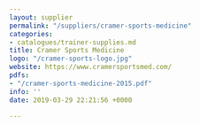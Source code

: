 ```yaml
---
layout: supplier
permalink: "/suppliers/cramer-sports-medicine"
categories:
- catalogues/trainer-supplies.md
title: Cramer Sports Medicine
logo: "/cramer-sports-logo.jpg"
website: https://www.cramersportsmed.com/
pdfs:
- "/cramer-sports-medicine-2015.pdf"
info: ''
date: 2019-03-29 22:21:56 +0000

---
```

